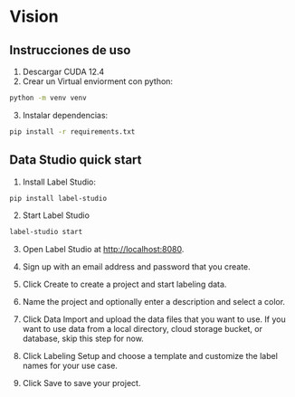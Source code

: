 # Vision
## Instrucciones de uso
1. Descargar CUDA 12.4
2. Crear un Virtual enviorment con python:
```sh
python -m venv venv
```

3. Instalar dependencias:

```sh
pip install -r requirements.txt 
```

## Data Studio quick start

1. Install Label Studio:

```sh
pip install label-studio  
```

2. Start Label Studio

```sh
label-studio start  
```

3. Open Label Studio at <http://localhost:8080>.

4. Sign up with an email address and password that you create.

5. Click Create to create a project and start labeling data.

6. Name the project and optionally enter a description and select a color.

7. Click Data Import and upload the data files that you want to use. If you want to use data from a local directory, cloud storage bucket, or database, skip this step for now.

8. Click Labeling Setup and choose a template and customize the label names for your use case.

9. Click Save to save your project.
